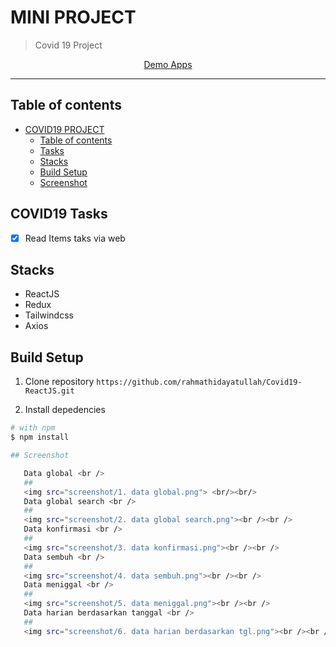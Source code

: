 # MINI PROJECT

> Covid 19 Project

<p align="center">
  <a href="https://covid19-react-js.vercel.app/">
    Demo Apps
  </a>
</p>

----

## Table of contents
- [COVID19 PROJECT](#-mini-project)
  - [Table of contents](#table-of-contents)
  - [Tasks](#get-and-sortir-data)
  - [Stacks](#stacks)
  - [Build Setup](#build-setup)
  - [Screenshot](#Screenshot)

## COVID19 Tasks
- [x] Read Items taks via web

## Stacks
- ReactJS
- Redux
- Tailwindcss
- Axios

## Build Setup
1. Clone repository
`https://github.com/rahmathidayatullah/Covid19-ReactJS.git`

2. Install depedencies
```bash
# with npm
$ npm install

## Screenshot

   Data global <br />
   ##
   <img src="screenshot/1. data global.png"> <br/><br/>
   Data global search <br />
   ##
   <img src="screenshot/2. data global search.png"><br /><br />
   Data konfirmasi <br />
   ##
   <img src="screenshot/3. data konfirmasi.png"><br /><br />
   Data sembuh <br />
   ##
   <img src="screenshot/4. data sembuh.png"><br /><br />
   Data meniggal <br />
   ##
   <img src="screenshot/5. data meniggal.png"><br /><br />
   Data harian berdasarkan tanggal <br />
   ##
   <img src="screenshot/6. data harian berdasarkan tgl.png"><br /><br />
   
